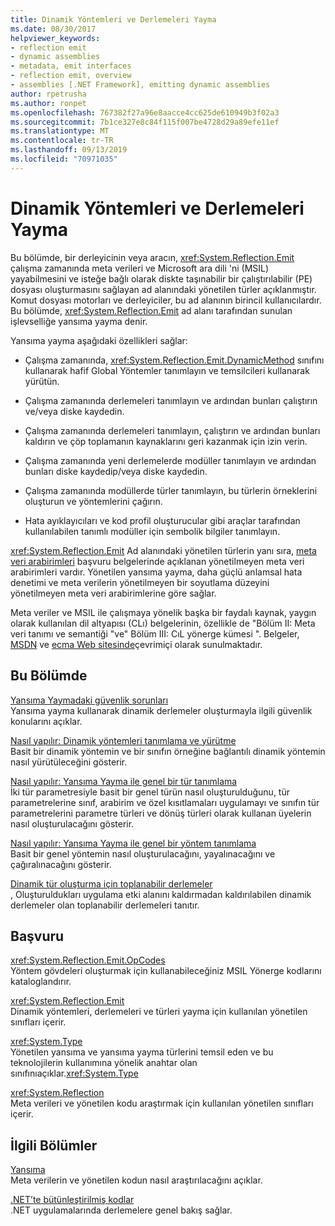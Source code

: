 ```yaml
---
title: Dinamik Yöntemleri ve Derlemeleri Yayma
ms.date: 08/30/2017
helpviewer_keywords:
- reflection emit
- dynamic assemblies
- metadata, emit interfaces
- reflection emit, overview
- assemblies [.NET Framework], emitting dynamic assemblies
author: rpetrusha
ms.author: ronpet
ms.openlocfilehash: 767382f27a96e8aacce4cc625de610949b3f02a3
ms.sourcegitcommit: 7b1ce327e8c84f115f007be4728d29a89efe11ef
ms.translationtype: MT
ms.contentlocale: tr-TR
ms.lasthandoff: 09/13/2019
ms.locfileid: "70971035"
---
```

# <a name="emitting-dynamic-methods-and-assemblies"></a>Dinamik Yöntemleri ve Derlemeleri Yayma
Bu bölümde, bir derleyicinin veya aracın, <xref:System.Reflection.Emit> çalışma zamanında meta verileri ve Microsoft ara dili 'ni (MSIL) yayabilmesini ve isteğe bağlı olarak diskte taşınabilir bir çalıştırılabilir (PE) dosyası oluşturmasını sağlayan ad alanındaki yönetilen türler açıklanmıştır. Komut dosyası motorları ve derleyiciler, bu ad alanının birincil kullanıcılardır. Bu bölümde, <xref:System.Reflection.Emit> ad alanı tarafından sunulan işlevselliğe yansıma yayma denir.  
  
 Yansıma yayma aşağıdaki özellikleri sağlar:  
  
- Çalışma zamanında, <xref:System.Reflection.Emit.DynamicMethod> sınıfını kullanarak hafif Global Yöntemler tanımlayın ve temsilcileri kullanarak yürütün.  
  
- Çalışma zamanında derlemeleri tanımlayın ve ardından bunları çalıştırın ve/veya diske kaydedin.  
  
- Çalışma zamanında derlemeleri tanımlayın, çalıştırın ve ardından bunları kaldırın ve çöp toplamanın kaynaklarını geri kazanmak için izin verin.  
  
- Çalışma zamanında yeni derlemelerde modüller tanımlayın ve ardından bunları diske kaydedip/veya diske kaydedin.  
  
- Çalışma zamanında modüllerde türler tanımlayın, bu türlerin örneklerini oluşturun ve yöntemlerini çağırın.  
  
- Hata ayıklayıcıları ve kod profil oluşturucular gibi araçlar tarafından kullanılabilen tanımlı modüller için sembolik bilgiler tanımlayın.  
  
 <xref:System.Reflection.Emit> Ad alanındaki yönetilen türlerin yanı sıra, [meta veri arabirimleri](../../../docs/framework/unmanaged-api/metadata/metadata-interfaces.md) başvuru belgelerinde açıklanan yönetilmeyen meta veri arabirimleri vardır. Yönetilen yansıma yayma, daha güçlü anlamsal hata denetimi ve meta verilerin yönetilmeyen bir soyutlama düzeyini yönetilmeyen meta veri arabirimlerine göre sağlar.  
  
 Meta veriler ve MSIL ile çalışmaya yönelik başka bir faydalı kaynak, yaygın olarak kullanılan dil altyapısı (CLı) belgelerinin, özellikle de "Bölüm II: Meta veri tanımı ve semantiği "ve" Bölüm III: CıL yönerge kümesi ". Belgeler, [MSDN](https://go.microsoft.com/fwlink/?LinkID=65555) ve [ecma Web sitesinde](https://go.microsoft.com/fwlink/?LinkId=116487)çevrimiçi olarak sunulmaktadır.  
  
## <a name="in-this-section"></a>Bu Bölümde
  
[Yansıma Yaymadaki güvenlik sorunları](../../../docs/framework/reflection-and-codedom/security-issues-in-reflection-emit.md)  
Yansıma yayma kullanarak dinamik derlemeler oluşturmayla ilgili güvenlik konularını açıklar.  

[Nasıl yapılır: Dinamik yöntemleri tanımlama ve yürütme](how-to-define-and-execute-dynamic-methods.md)   
Basit bir dinamik yöntemin ve bir sınıfın örneğine bağlantılı dinamik yöntemin nasıl yürütüleceğini gösterir.

[Nasıl yapılır: Yansıma Yayma ile genel bir tür tanımlama](how-to-define-a-generic-type-with-reflection-emit.md)   
İki tür parametresiyle basit bir genel türün nasıl oluşturulduğunu, tür parametrelerine sınıf, arabirim ve özel kısıtlamaları uygulamayı ve sınıfın tür parametrelerini parametre türleri ve dönüş türleri olarak kullanan üyelerin nasıl oluşturulacağını gösterir.

[Nasıl yapılır: Yansıma Yayma ile genel bir yöntem tanımlama](how-to-define-a-generic-method-with-reflection-emit.md)   
Basit bir genel yöntemin nasıl oluşturulacağını, yayalınacağını ve çağıralınacağını gösterir.

[Dinamik tür oluşturma için toplanabilir derlemeler](collectible-assemblies.md)   
, Oluşturuldukları uygulama etki alanını kaldırmadan kaldırılabilen dinamik derlemeler olan toplanabilir derlemeleri tanıtır.
  
## <a name="reference"></a>Başvuru  
 <xref:System.Reflection.Emit.OpCodes>  
 Yöntem gövdeleri oluşturmak için kullanabileceğiniz MSIL Yönerge kodlarını kataloglandırır.  
  
 <xref:System.Reflection.Emit>  
 Dinamik yöntemleri, derlemeleri ve türleri yayma için kullanılan yönetilen sınıfları içerir.  
  
 <xref:System.Type>  
 Yönetilen yansıma ve yansıma yayma türlerini temsil eden ve bu teknolojilerin kullanımına yönelik anahtar olan sınıfınıaçıklar.<xref:System.Type>  
  
 <xref:System.Reflection>  
 Meta verileri ve yönetilen kodu araştırmak için kullanılan yönetilen sınıfları içerir.  
  
## <a name="related-sections"></a>İlgili Bölümler  
 [Yansıma](../../../docs/framework/reflection-and-codedom/reflection.md)  
 Meta verilerin ve yönetilen kodun nasıl araştırılacağını açıklar.  
  
 [.NET’te bütünleştirilmiş kodlar](../../standard/assembly/index.md)  
 .NET uygulamalarında derlemelere genel bakış sağlar.

